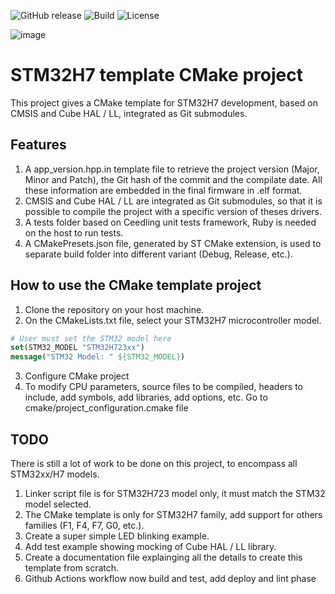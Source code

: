 ![GitHub release](https://img.shields.io/github/v/release/CruvixDev/STM32CMakeTemplate)
![Build](https://github.com/cruvixdev/STM32CMakeTemplate/actions/workflows/STM32_CI-CD.yml/badge.svg)
![License](https://img.shields.io/badge/license-MIT-green)

![image](https://github.com/user-attachments/assets/359f3191-b27c-4982-b950-f91c0b88e8dc)

# STM32H7 template CMake project

This project gives a CMake template for STM32H7 development, based on CMSIS and Cube HAL / LL, integrated as Git submodules.

## Features

1. A app_version.hpp.in template file to retrieve the project version (Major, Minor and Patch), the Git hash of the commit and the compilate date. All these information are embedded in the final firmware in .elf format.
2. CMSIS and Cube HAL / LL are integrated as Git submodules, so that it is possible to compile the project with a specific version of theses drivers.
3. A tests folder based on Ceedling unit tests framework, Ruby is needed on the host to run tests.
4. A CMakePresets.json file, generated by ST CMake extension, is used to separate build folder into different variant (Debug, Release, etc.).

## How to use the CMake template project

1. Clone the repository on your host machine.
2. On the CMakeLists.txt file, select your STM32H7 microcontroller model.

```CMake
# User must set the STM32 model here
set(STM32_MODEL "STM32H723xx")
message("STM32 Model: " ${STM32_MODEL})
```

3. Configure CMake project
4. To modify CPU parameters, source files to be compiled, headers to include, add symbols, add libraries, add options, etc. Go to cmake/project_configuration.cmake file

## TODO

There is still a lot of work to be done on this project, to encompass all STM32xx/H7 models.

1. Linker script file is for STM32H723 model only, it must match the STM32 model selected.
2. The CMake template is only for STM32H7 family, add support for others families (F1, F4, F7, G0, etc.).
3. Create a super simple LED blinking example.
4. Add test example showing mocking of Cube HAL / LL library.
5. Create a documentation file explainging all the details to create this template from scratch.
6. Github Actions workflow now build and test, add deploy and lint phase
